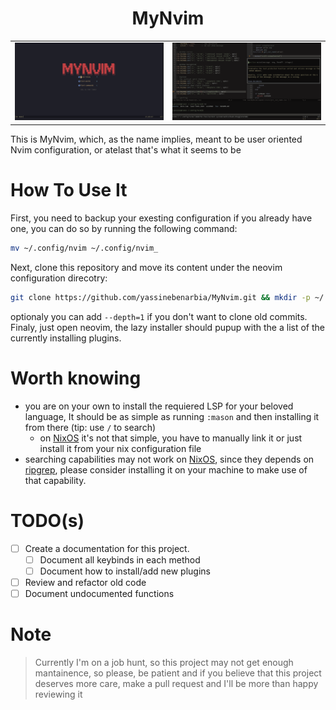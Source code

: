 <h1 align="center">MyNvim</h1>

|||
|------|-------|
|![ShowCase](./assets/show_1.png "a title")|![Show Case](./assets/show_2.png "show case 2")|

This is MyNvim, which, as the name implies, meant to be user oriented Nvim configuration, or atelast that's what it seems to be

# How To Use It
First, you need to backup your exesting configuration if you already have one, you can do so by running the following command:
```bash
mv ~/.config/nvim ~/.config/nvim_
```
Next, clone this repository and move its content under the neovim configuration direcotry:
```bash
git clone https://github.com/yassinebenarbia/MyNvim.git && mkdir -p ~/.config/nvim && mv ./MyNvim/* ~/.config/nvim/ && rm -rfd ./MyNvim
```
optionaly you can add `--depth=1` if you don't want to clone old commits.  
Finaly, just open neovim, the lazy installer should pupup with the a list of the currently installing plugins.

# Worth knowing
* you are on your own to install the requiered LSP for your beloved language, It should be as simple as running `:mason` and then installing it from there (tip: use `/` to search)
    * on [NixOS](https://nixos.org/) it's not that simple, you have to manually link it or just install it from your nix configuration file
*  searching capabilities may not work on [NixOS](https://nixos.org/), since they depends on [ripgrep](https://github.com/BurntSushi/ripgrep), please consider installing it on your machine to make use of that capability.

# TODO(s)
- [ ] Create a documentation for this project.
	- [ ] Document all keybinds in each method
	- [ ] Document how to install/add new plugins
- [ ] Review and refactor old code
- [ ] Document undocumented functions

# Note
> Currently I'm on a job hunt, so this project may not get enough mantainence, so please, be patient and if you believe that this project deserves more care, make a pull request and I'll be more than happy reviewing it
